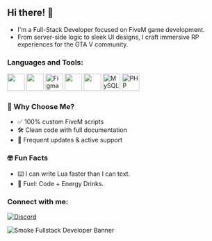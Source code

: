 ## Hi there! 👋  

- I'm a Full-Stack Developer focused on FiveM game development.  
- From server-side logic to sleek UI designs, I craft immersive RP experiences for the GTA V community.

### Languages and Tools:
<p align="left">
  <img src="https://cdn.jsdelivr.net/gh/devicons/devicon/icons/html5/html5-original.svg" height="40"/>
  <img src="https://cdn.jsdelivr.net/gh/devicons/devicon/icons/css3/css3-original.svg" height="40"/>
  <img src="https://cdn.jsdelivr.net/gh/devicons/devicon/icons/figma/figma-original.svg" height="40" alt="Figma" />
  <img src="https://cdn.jsdelivr.net/gh/devicons/devicon/icons/javascript/javascript-original.svg" height="40"/>
  <img src="https://cdn.jsdelivr.net/gh/devicons/devicon/icons/lua/lua-original.svg" height="40"/>
  <img src="https://www.vectorlogo.zone/logos/mysql/mysql-ar21.svg" alt="MySQL" height="40" />
  <img src="https://www.vectorlogo.zone/logos/php/php-icon.svg" alt="PHP" height="40" />
</p>

### 💎 Why Choose Me?
- ✅ 100% custom FiveM scripts
- 🛠️ Clean code with full documentation
- 🔄 Frequent updates & active support

### 🤓 Fun Facts
- ⌨️ I can write Lua faster than I can text.
- 🧃 Fuel: Code + Energy Drinks.

### Connect with me:
[![Discord](https://img.shields.io/badge/Discord-000000?style=for-the-badge&logo=discord&logoColor=white)](https://discord.com/users/1007232883708153926/)

  <img src="https://raw.githubusercontent.com/Smoke-Dev-Offiziell/Smoke-Dev-Offiziell/main/User_Banner_Smoke.gif" alt="Smoke Fullstack Developer Banner" />
